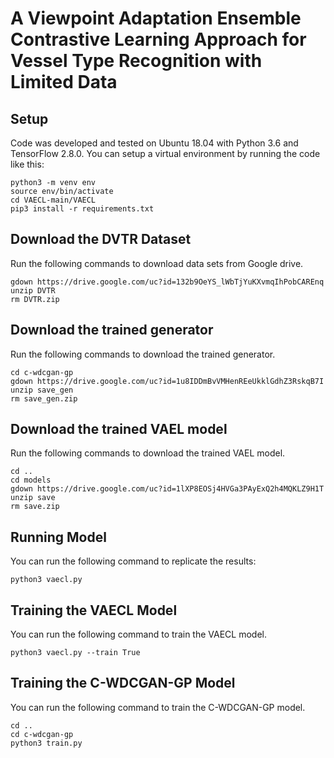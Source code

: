 # A Viewpoint Adaptation Ensemble Contrastive Learning Approach for Vessel Type Recognition with Limited Data
## Setup
Code was developed and tested on Ubuntu 18.04 with Python 3.6 and TensorFlow 2.8.0. You can setup a virtual environment by running the code like this:
```
python3 -m venv env
source env/bin/activate
cd VAECL-main/VAECL
pip3 install -r requirements.txt
```
## Download the DVTR Dataset
Run the following commands to download data sets from Google drive.
```
gdown https://drive.google.com/uc?id=132b9OeYS_lWbTjYuKXvmqIhPobCAREnq
unzip DVTR
rm DVTR.zip
```
## Download the trained generator
Run the following commands to download the trained generator.
```
cd c-wdcgan-gp
gdown https://drive.google.com/uc?id=1u8IDDmBvVMHenREeUkklGdhZ3RskqB7I
unzip save_gen
rm save_gen.zip
```
## Download the trained VAEL model
Run the following commands to download the trained VAEL model.
```
cd ..
cd models
gdown https://drive.google.com/uc?id=1lXP8EOSj4HVGa3PAyExQ2h4MQKLZ9H1T
unzip save
rm save.zip
```
## Running Model
You can run the following command to replicate the results:
```
python3 vaecl.py
```
## Training the VAECL Model
You can run the following command to train the VAECL model.
```
python3 vaecl.py --train True
```
## Training the C-WDCGAN-GP Model
You can run the following command to train the C-WDCGAN-GP model.
```
cd ..
cd c-wdcgan-gp
python3 train.py
```
